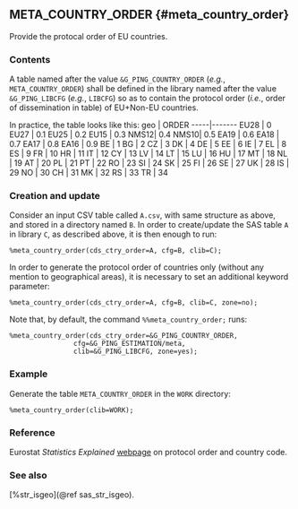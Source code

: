 ## META_COUNTRY_ORDER {#meta_country_order}
Provide the protocal order of EU countries.

### Contents
A table named after the value `&G_PING_COUNTRY_ORDER` (_e.g._, `META_COUNTRY_ORDER`) shall 
be defined in the library named after the value `&G_PING_LIBCFG` (_e.g._, `LIBCFG`) so 
as to contain the protocol order (_i.e._, order of dissemination in table) of EU+Non-EU 
countries. 

In practice, the table looks like this:
geo  | ORDER
-----|-------
EU28 |	0
EU27 |	0.1
EU25 |	0.2
EU15 |	0.3
NMS12|	0.4
NMS10|	0.5
EA19 |	0.6
EA18 |	0.7
EA17 |	0.8
EA16 |	0.9
BE   |	1
BG   |	2
CZ   |	3
DK   |	4
DE   |	5
EE   |	6
IE   |	7
EL   |	8
ES   |	9
FR   |	10
HR   |	11
IT   |	12
CY   |	13
LV   |	14
LT   |	15
LU   |	16
HU   |	17
MT   |	18
NL   |	19
AT   |	20
PL   |	21
PT   |	22
RO   |	23
SI   |	24
SK   |	25
FI   |	26
SE   |	27
UK   |	28
IS   |	29
NO   |	30
CH   |	31
MK   |	32
RS   |	33
TR   |	34

### Creation and update
Consider an input CSV table called `A.csv`, with same structure as above, and stored in a directory 
named `B`. In order to create/update the SAS table `A` in library `C`, as described above, it is 
then enough to run:

	%meta_country_order(cds_ctry_order=A, cfg=B, clib=C);

In order to generate the protocol order of countries only (without any mention to geographical 
areas), it is necessary to set an additional keyword parameter:

	%meta_country_order(cds_ctry_order=A, cfg=B, clib=C, zone=no);

Note that, by default, the command `%%meta_country_order;` runs:

	%meta_country_order(cds_ctry_order=&G_PING_COUNTRY_ORDER, 
					cfg=&G_PING_ESTIMATION/meta, 
					clib=&G_PING_LIBCFG, zone=yes);

### Example
Generate the table `META_COUNTRY_ORDER` in the `WORK` directory:

	%meta_country_order(clib=WORK);

### Reference
Eurostat _Statistics Explained_ [webpage](http://ec.europa.eu/eurostat/statistics-explained/index.php/Glossary:Protocol_order) 
on protocol order and country code.

### See also
[%str_isgeo](@ref sas_str_isgeo).
